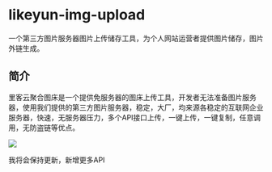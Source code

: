 # likeyun-img-upload
一个第三方图片服务器图片上传储存工具，为个人网站运营者提供图片储存，图片外链生成。

简介
---
里客云聚合图床是一个提供免服务器的图床上传工具，开发者无法准备图片服务器，使用我们提供的第三方图片服务器，稳定，大厂，均来源各稳定的互联网企业服务器，快速，无服务器压力，多个API接口上传，一键上传，一键复制，任意调用，无防盗链等优点。

<img src="http://yanxuan.nosdn.127.net/27292aa157b87afce10367444e50cefb.png"/>

我将会保持更新，新增更多API
